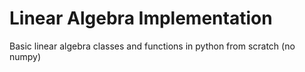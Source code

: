 # Linear Algebra Implementation
Basic linear algebra classes and functions in python from scratch (no numpy)

